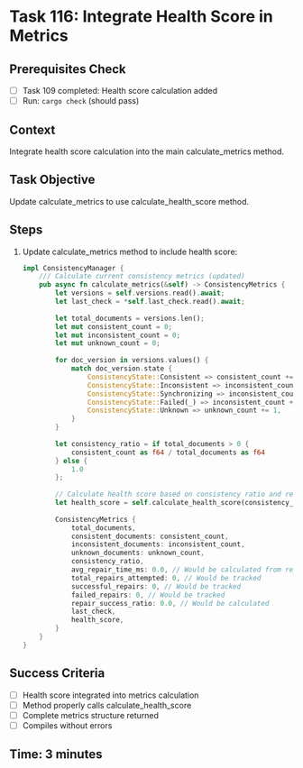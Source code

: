 # Task 116: Integrate Health Score in Metrics

## Prerequisites Check
- [ ] Task 109 completed: Health score calculation added
- [ ] Run: `cargo check` (should pass)

## Context
Integrate health score calculation into the main calculate_metrics method.

## Task Objective
Update calculate_metrics to use calculate_health_score method.

## Steps
1. Update calculate_metrics method to include health score:
   ```rust
   impl ConsistencyManager {
       /// Calculate current consistency metrics (updated)
       pub async fn calculate_metrics(&self) -> ConsistencyMetrics {
           let versions = self.versions.read().await;
           let last_check = *self.last_check.read().await;
           
           let total_documents = versions.len();
           let mut consistent_count = 0;
           let mut inconsistent_count = 0;
           let mut unknown_count = 0;
           
           for doc_version in versions.values() {
               match doc_version.state {
                   ConsistencyState::Consistent => consistent_count += 1,
                   ConsistencyState::Inconsistent => inconsistent_count += 1,
                   ConsistencyState::Synchronizing => inconsistent_count += 1,
                   ConsistencyState::Failed(_) => inconsistent_count += 1,
                   ConsistencyState::Unknown => unknown_count += 1,
               }
           }
           
           let consistency_ratio = if total_documents > 0 {
               consistent_count as f64 / total_documents as f64
           } else {
               1.0
           };
           
           // Calculate health score based on consistency ratio and recent activity
           let health_score = self.calculate_health_score(consistency_ratio, &last_check);
           
           ConsistencyMetrics {
               total_documents,
               consistent_documents: consistent_count,
               inconsistent_documents: inconsistent_count,
               unknown_documents: unknown_count,
               consistency_ratio,
               avg_repair_time_ms: 0.0, // Would be calculated from repair history
               total_repairs_attempted: 0, // Would be tracked
               successful_repairs: 0, // Would be tracked
               failed_repairs: 0, // Would be tracked
               repair_success_ratio: 0.0, // Would be calculated
               last_check,
               health_score,
           }
       }
   }
   ```

## Success Criteria
- [ ] Health score integrated into metrics calculation
- [ ] Method properly calls calculate_health_score
- [ ] Complete metrics structure returned
- [ ] Compiles without errors

## Time: 3 minutes